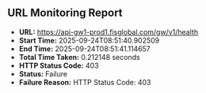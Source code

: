 ## URL Monitoring Report

- **URL:** https://api-gw1-prod1.fisglobal.com/gw/v1/health
- **Start Time:** 2025-09-24T08:51:40.902509
- **End Time:** 2025-09-24T08:51:41.114657
- **Total Time Taken:** 0.212148 seconds
- **HTTP Status Code:** 403
- **Status:** Failure
- **Failure Reason:** HTTP Status Code: 403
